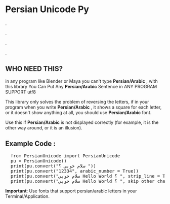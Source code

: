 # Persian Unicode Py 
.

.

.

.
## WHO NEED THIS?

in any program like Blender or Maya you can't type **Persian/Arabic** , with this library You Can Put Any **Persian/Arabic** Sentence in ANY PROGRAM SUPPORT utf8


This library only solves the problem of reversing the letters, if in your program when you write **Persian/Arabic** , it shows a square for each letter, or it doesn't show anything at all, you should use **Persian/Arabic** font.

Use this if **Persian/Arabic** is not displayed correctly (for example, it is the other way around, or it is an illusion).


## Example Code :
<pre>
  from PersianUnicode import PersianUnicode
  pu = PersianUnicode()
  print(pu.convert("سلام خوبی ؟ "))                                       # Common Use 
  print(pu.convert("12334", arabic_number = True))                      # replace EN number with Arabic Number
  print(pu.convert("سلام خوبی Hello World ؟ ", strip_line = True))        # Use strip() in every line
  print(pu.convert("سلام خوبی Hello World ؟ ", skip_other_char = True))   # skip char exclude persian/arabic, "skip_other_char" skip EN letters too
</pre>

**Important**: Use fonts that support persian/arabic letters in your Terminal/Application.




